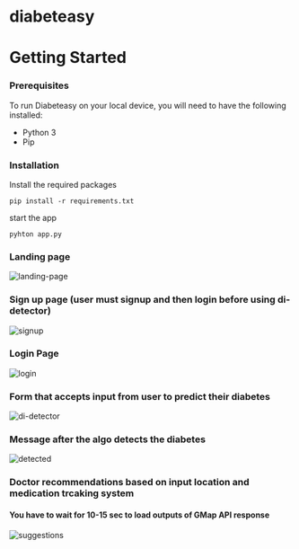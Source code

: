 # diabeteasy



# Getting Started
### Prerequisites
To run Diabeteasy on your local device, you will need to have the following installed:

- Python 3
- Pip

### Installation
Install the required packages
```
pip install -r requirements.txt

```
start the app

```
pyhton app.py

```

### Landing page
![landing-page](https://user-images.githubusercontent.com/70543525/226149291-0c92038a-051a-450e-b9c5-4782e24ebd60.png)

### Sign up page (user must signup and then login before using di-detector)
![signup](https://user-images.githubusercontent.com/70543525/226149294-31c5d032-ceb8-4d2c-b11d-6ba51e33756d.png)

### Login Page
![login](https://user-images.githubusercontent.com/70543525/226149297-7256fa89-5408-4ac5-839f-efb2f4d567a2.png)

### Form that accepts input from user to predict their diabetes
![di-detector](https://user-images.githubusercontent.com/70543525/226149314-1c3a6889-a6c3-4da9-8aba-428b12285cca.png)
### Message after the algo detects the diabetes 
![detected](https://user-images.githubusercontent.com/70543525/226149328-31080a9b-acf2-4a6e-9d6b-9e0654c591bf.png)
### Doctor recommendations based on input location and medication trcaking system 
#### You have to wait for 10-15 sec to load outputs of GMap API response
![suggestions](https://user-images.githubusercontent.com/70543525/226149353-face69a4-a36a-49f3-9e7f-fa37905bcb1a.png)
